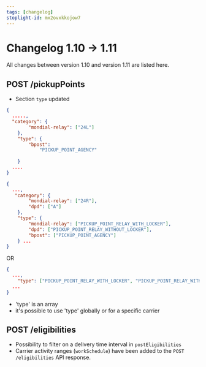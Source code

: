 ```yaml
---
tags: [changelog]
stoplight-id: mx2ovxkkojow7
---
```


# Changelog 1.10 -> 1.11

All changes between version 1.10 and version 1.11 are listed here.

## POST /pickupPoints 

- Section `type` updated 

<!--
type: tab
title: 1.10.0
-->

```json
{
  .....,
  "category": {
        "mondial-relay": ["24L"]
    },
    "type": {
        "bpost": 
            "PICKUP_POINT_AGENCY"
        
    }
  ....
}
```

<!--
type: tab
title: 1.11.0
-->

```json
{
  ...,
   "category": {
        "mondial-relay": ["24R"],
        "dpd": ["A"]
    },
    "type": {
        "mondial-relay": ["PICKUP_POINT_RELAY_WITH_LOCKER"],
        "dpd": ["PICKUP_POINT_RELAY_WITHOUT_LOCKER"],
        "bpost": ["PICKUP_POINT_AGENCY"]
    } ...
}
```
OR 
```json
{
  ...,
    "type": ["PICKUP_POINT_RELAY_WITH_LOCKER", "PICKUP_POINT_RELAY_WITHOUT_LOCKER"],
  ...
}
```

<!-- type: tab-end -->

- 'type' is an array 
- it's possible to use 'type' globally or for a specific carrier

## POST /eligibilities
- Possibility to filter on a delivery time interval in `postEligibilities` 
- Carrier activity ranges (`workSchedule`) have been added to the `POST /eligibilities` API response.